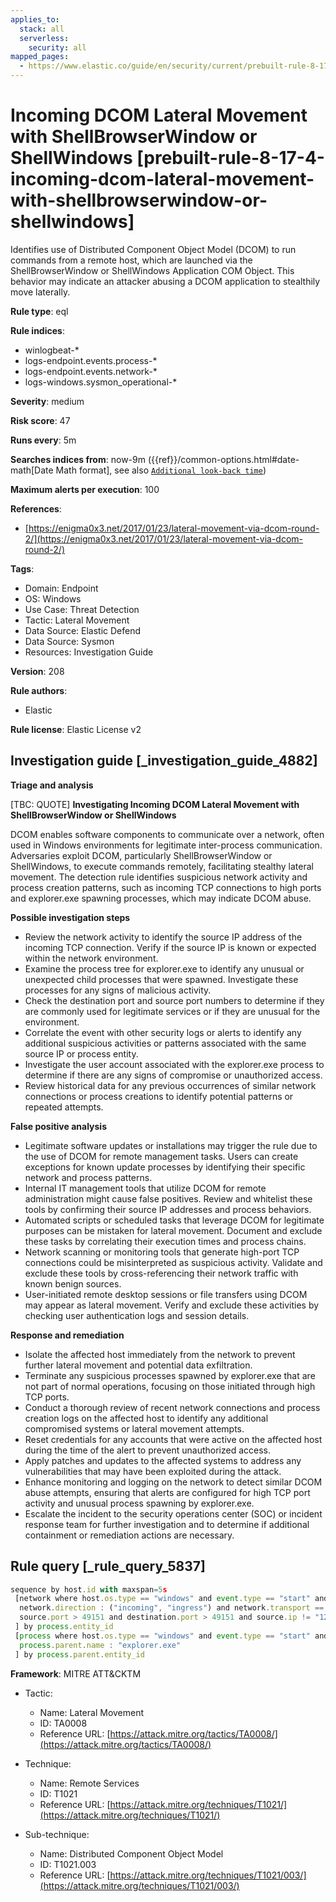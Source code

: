 ```yaml
---
applies_to:
  stack: all
  serverless:
    security: all
mapped_pages:
  - https://www.elastic.co/guide/en/security/current/prebuilt-rule-8-17-4-incoming-dcom-lateral-movement-with-shellbrowserwindow-or-shellwindows.html
---
```


# Incoming DCOM Lateral Movement with ShellBrowserWindow or ShellWindows [prebuilt-rule-8-17-4-incoming-dcom-lateral-movement-with-shellbrowserwindow-or-shellwindows]

Identifies use of Distributed Component Object Model (DCOM) to run commands from a remote host, which are launched via the ShellBrowserWindow or ShellWindows Application COM Object. This behavior may indicate an attacker abusing a DCOM application to stealthily move laterally.

**Rule type**: eql

**Rule indices**:

* winlogbeat-*
* logs-endpoint.events.process-*
* logs-endpoint.events.network-*
* logs-windows.sysmon_operational-*

**Severity**: medium

**Risk score**: 47

**Runs every**: 5m

**Searches indices from**: now-9m ({{ref}}/common-options.html#date-math[Date Math format], see also [`Additional look-back time`](docs-content://solutions/security/detect-and-alert/create-detection-rule.md#rule-schedule))

**Maximum alerts per execution**: 100

**References**:

* [https://enigma0x3.net/2017/01/23/lateral-movement-via-dcom-round-2/](https://enigma0x3.net/2017/01/23/lateral-movement-via-dcom-round-2/)

**Tags**:

* Domain: Endpoint
* OS: Windows
* Use Case: Threat Detection
* Tactic: Lateral Movement
* Data Source: Elastic Defend
* Data Source: Sysmon
* Resources: Investigation Guide

**Version**: 208

**Rule authors**:

* Elastic

**Rule license**: Elastic License v2

## Investigation guide [_investigation_guide_4882]

**Triage and analysis**

[TBC: QUOTE]
**Investigating Incoming DCOM Lateral Movement with ShellBrowserWindow or ShellWindows**

DCOM enables software components to communicate over a network, often used in Windows environments for legitimate inter-process communication. Adversaries exploit DCOM, particularly ShellBrowserWindow or ShellWindows, to execute commands remotely, facilitating stealthy lateral movement. The detection rule identifies suspicious network activity and process creation patterns, such as incoming TCP connections to high ports and explorer.exe spawning processes, which may indicate DCOM abuse.

**Possible investigation steps**

* Review the network activity to identify the source IP address of the incoming TCP connection. Verify if the source IP is known or expected within the network environment.
* Examine the process tree for explorer.exe to identify any unusual or unexpected child processes that were spawned. Investigate these processes for any signs of malicious activity.
* Check the destination port and source port numbers to determine if they are commonly used for legitimate services or if they are unusual for the environment.
* Correlate the event with other security logs or alerts to identify any additional suspicious activities or patterns associated with the same source IP or process entity.
* Investigate the user account associated with the explorer.exe process to determine if there are any signs of compromise or unauthorized access.
* Review historical data for any previous occurrences of similar network connections or process creations to identify potential patterns or repeated attempts.

**False positive analysis**

* Legitimate software updates or installations may trigger the rule due to the use of DCOM for remote management tasks. Users can create exceptions for known update processes by identifying their specific network and process patterns.
* Internal IT management tools that utilize DCOM for remote administration might cause false positives. Review and whitelist these tools by confirming their source IP addresses and process behaviors.
* Automated scripts or scheduled tasks that leverage DCOM for legitimate purposes can be mistaken for lateral movement. Document and exclude these tasks by correlating their execution times and process chains.
* Network scanning or monitoring tools that generate high-port TCP connections could be misinterpreted as suspicious activity. Validate and exclude these tools by cross-referencing their network traffic with known benign sources.
* User-initiated remote desktop sessions or file transfers using DCOM may appear as lateral movement. Verify and exclude these activities by checking user authentication logs and session details.

**Response and remediation**

* Isolate the affected host immediately from the network to prevent further lateral movement and potential data exfiltration.
* Terminate any suspicious processes spawned by explorer.exe that are not part of normal operations, focusing on those initiated through high TCP ports.
* Conduct a thorough review of recent network connections and process creation logs on the affected host to identify any additional compromised systems or lateral movement attempts.
* Reset credentials for any accounts that were active on the affected host during the time of the alert to prevent unauthorized access.
* Apply patches and updates to the affected systems to address any vulnerabilities that may have been exploited during the attack.
* Enhance monitoring and logging on the network to detect similar DCOM abuse attempts, ensuring that alerts are configured for high TCP port activity and unusual process spawning by explorer.exe.
* Escalate the incident to the security operations center (SOC) or incident response team for further investigation and to determine if additional containment or remediation actions are necessary.


## Rule query [_rule_query_5837]

```js
sequence by host.id with maxspan=5s
 [network where host.os.type == "windows" and event.type == "start" and process.name : "explorer.exe" and
  network.direction : ("incoming", "ingress") and network.transport == "tcp" and
  source.port > 49151 and destination.port > 49151 and source.ip != "127.0.0.1" and source.ip != "::1"
 ] by process.entity_id
 [process where host.os.type == "windows" and event.type == "start" and
  process.parent.name : "explorer.exe"
 ] by process.parent.entity_id
```

**Framework**: MITRE ATT&CKTM

* Tactic:

    * Name: Lateral Movement
    * ID: TA0008
    * Reference URL: [https://attack.mitre.org/tactics/TA0008/](https://attack.mitre.org/tactics/TA0008/)

* Technique:

    * Name: Remote Services
    * ID: T1021
    * Reference URL: [https://attack.mitre.org/techniques/T1021/](https://attack.mitre.org/techniques/T1021/)

* Sub-technique:

    * Name: Distributed Component Object Model
    * ID: T1021.003
    * Reference URL: [https://attack.mitre.org/techniques/T1021/003/](https://attack.mitre.org/techniques/T1021/003/)




